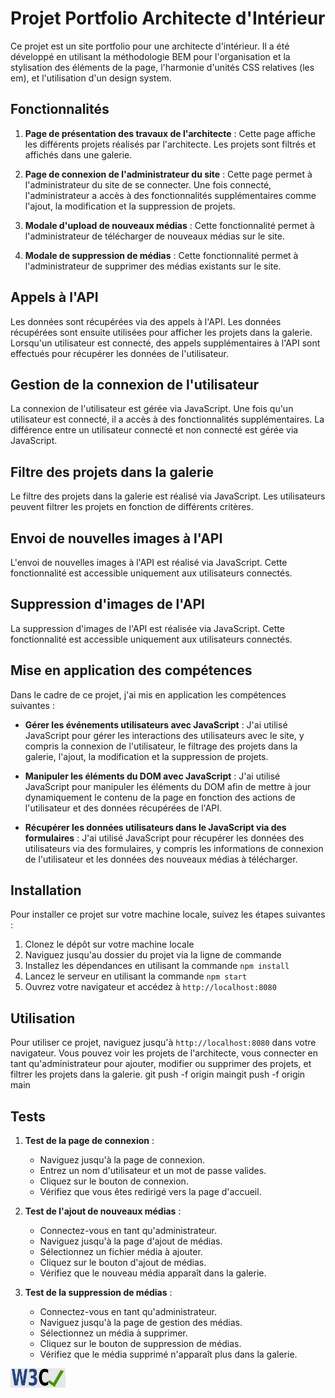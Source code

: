 
# Projet Portfolio Architecte d'Intérieur

Ce projet est un site portfolio pour une architecte d'intérieur. Il a été développé en utilisant la méthodologie BEM
pour l'organisation et la stylisation des éléments de la page, l'harmonie d'unités CSS relatives (les em), et
l'utilisation d'un design system.

## Fonctionnalités

1. **Page de présentation des travaux de l'architecte** : Cette page affiche les différents projets réalisés par
   l'architecte. Les projets sont filtrés et affichés dans une galerie.

2. **Page de connexion de l'administrateur du site** : Cette page permet à l'administrateur du site de se connecter. Une
   fois connecté, l'administrateur a accès à des fonctionnalités supplémentaires comme l'ajout, la modification et la
   suppression de projets.

3. **Modale d'upload de nouveaux médias** : Cette fonctionnalité permet à l'administrateur de télécharger de nouveaux
   médias sur le site.

4. **Modale de suppression de médias** : Cette fonctionnalité permet à l'administrateur de supprimer des médias
   existants sur le site.

## Appels à l'API

Les données sont récupérées via des appels à l'API. Les données récupérées sont ensuite utilisées pour afficher les
projets dans la galerie. Lorsqu'un utilisateur est connecté, des appels supplémentaires à l'API sont effectués pour
récupérer les données de l'utilisateur.

## Gestion de la connexion de l'utilisateur

La connexion de l'utilisateur est gérée via JavaScript. Une fois qu'un utilisateur est connecté, il a accès à des
fonctionnalités supplémentaires. La différence entre un utilisateur connecté et non connecté est gérée via JavaScript.

## Filtre des projets dans la galerie

Le filtre des projets dans la galerie est réalisé via JavaScript. Les utilisateurs peuvent filtrer les projets en
fonction de différents critères.

## Envoi de nouvelles images à l'API

L'envoi de nouvelles images à l'API est réalisé via JavaScript. Cette fonctionnalité est accessible uniquement aux
utilisateurs connectés.

## Suppression d'images de l'API

La suppression d'images de l'API est réalisée via JavaScript. Cette fonctionnalité est accessible uniquement aux
utilisateurs connectés.

## Mise en application des compétences

Dans le cadre de ce projet, j'ai mis en application les compétences suivantes :

- **Gérer les événements utilisateurs avec JavaScript** : J'ai utilisé JavaScript pour gérer les interactions des
  utilisateurs avec le site, y compris la connexion de l'utilisateur, le filtrage des projets dans la galerie, l'ajout,
  la modification et la suppression de projets.

- **Manipuler les éléments du DOM avec JavaScript** : J'ai utilisé JavaScript pour manipuler les éléments du DOM afin de
  mettre à jour dynamiquement le contenu de la page en fonction des actions de l'utilisateur et des données récupérées
  de l'API.

- **Récupérer les données utilisateurs dans le JavaScript via des formulaires** : J'ai utilisé JavaScript pour récupérer
  les données des utilisateurs via des formulaires, y compris les informations de connexion de l'utilisateur et les
  données des nouveaux médias à télécharger.

## Installation

Pour installer ce projet sur votre machine locale, suivez les étapes suivantes :

1. Clonez le dépôt sur votre machine locale
2. Naviguez jusqu'au dossier du projet via la ligne de commande
3. Installez les dépendances en utilisant la commande `npm install`
4. Lancez le serveur en utilisant la commande `npm start`
5. Ouvrez votre navigateur et accédez à `http://localhost:8080`

## Utilisation

Pour utiliser ce projet, naviguez jusqu'à `http://localhost:8080` dans votre navigateur. Vous pouvez voir les projets de
l'architecte, vous connecter en tant qu'administrateur pour ajouter, modifier ou supprimer des projets, et filtrer les
projets dans la galerie.
git push -f origin maingit push -f origin main
## Tests

1. **Test de la page de connexion** :
    - Naviguez jusqu'à la page de connexion.
    - Entrez un nom d'utilisateur et un mot de passe valides.
    - Cliquez sur le bouton de connexion.
    - Vérifiez que vous êtes redirigé vers la page d'accueil.

2. **Test de l'ajout de nouveaux médias** :
    - Connectez-vous en tant qu'administrateur.
    - Naviguez jusqu'à la page d'ajout de médias.
    - Sélectionnez un fichier média à ajouter.
    - Cliquez sur le bouton d'ajout de médias.
    - Vérifiez que le nouveau média apparaît dans la galerie.

3. **Test de la suppression de médias** :
    - Connectez-vous en tant qu'administrateur.
    - Naviguez jusqu'à la page de gestion des médias.
    - Sélectionnez un média à supprimer.
    - Cliquez sur le bouton de suppression de médias.
    - Vérifiez que le média supprimé n'apparaît plus dans la galerie.



<p>
    <a href="http://jigsaw.w3.org/css-validator/check/referer">
        <img style="border:0;width:88px;height:31px;text-align:center;"
            src="./FrontEnd/assets/icons/w3c_validated_icon.png"
            alt="HTML, CSS & JavaScript valide ! (W3C)" />
    </a>
</p>


